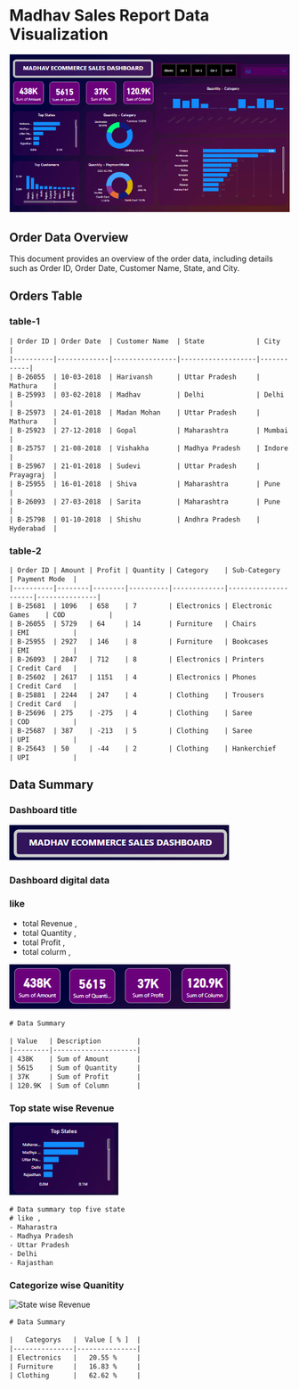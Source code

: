 # Madhav Sales Report Data Visualization

![Dashboard Image](dashboard.png)




## Order Data Overview

This document provides an overview of the order data, including details such as Order ID, Order Date, Customer Name, State, and City.

## Orders Table

### table-1
```
| Order ID | Order Date  | Customer Name  | State             | City       |
|----------|-------------|----------------|-------------------|------------|
| B-26055  | 10-03-2018  | Harivansh      | Uttar Pradesh     | Mathura    |
| B-25993  | 03-02-2018  | Madhav         | Delhi             | Delhi      |
| B-25973  | 24-01-2018  | Madan Mohan    | Uttar Pradesh     | Mathura    |
| B-25923  | 27-12-2018  | Gopal          | Maharashtra       | Mumbai     |
| B-25757  | 21-08-2018  | Vishakha       | Madhya Pradesh    | Indore     |
| B-25967  | 21-01-2018  | Sudevi         | Uttar Pradesh     | Prayagraj  |
| B-25955  | 16-01-2018  | Shiva          | Maharashtra       | Pune       |
| B-26093  | 27-03-2018  | Sarita         | Maharashtra       | Pune       |
| B-25798  | 01-10-2018  | Shishu         | Andhra Pradesh    | Hyderabad  |
```

### table-2
```
| Order ID | Amount | Profit | Quantity | Category    | Sub-Category        | Payment Mode  |
|----------|--------|--------|----------|-------------|---------------------|---------------|
| B-25681  | 1096   | 658    | 7        | Electronics | Electronic Games    | COD           |
| B-26055  | 5729   | 64     | 14       | Furniture   | Chairs              | EMI           |
| B-25955  | 2927   | 146    | 8        | Furniture   | Bookcases           | EMI           |
| B-26093  | 2847   | 712    | 8        | Electronics | Printers            | Credit Card   |
| B-25602  | 2617   | 1151   | 4        | Electronics | Phones              | Credit Card   |
| B-25881  | 2244   | 247    | 4        | Clothing    | Trousers            | Credit Card   |
| B-25696  | 275    | -275   | 4        | Clothing    | Saree               | COD           |
| B-25687  | 387    | -213   | 5        | Clothing    | Saree               | UPI           |
| B-25643  | 50     | -44    | 2        | Clothing    | Hankerchief         | UPI           |
```

## Data Summary

### Dashboard title

![Dashboard Title](image/header.png)


### Dashboard digital data 
### like
- total Revenue ,
- total Quantity ,
- total Profit ,
- total colurm ,

![Dashboard digital data](image/data.png)

```
# Data Summary

| Value   | Description         |
|---------|---------------------|
| 438K    | Sum of Amount       |
| 5615    | Sum of Quantity     |
| 37K     | Sum of Profit       |
| 120.9K  | Sum of Column       |
```

### Top state wise Revenue 

![State wise Revenue](image/state_wise_revenu.png)

```
# Data summary top five state
# like ,
- Maharastra
- Madhya Pradesh
- Uttar Pradesh
- Delhi
- Rajasthan

```
### Categorize wise Quanitity 

![State wise Revenue](image/categorize_wise_qunitiy.png)

```
# Data Summary

|   Categorys   |  Value [ % ]  |
|---------------|---------------|
| Electronics   |   20.55 %     |
| Furniture     |   16.83 %     |
| Clothing      |   62.62 %     |

```








